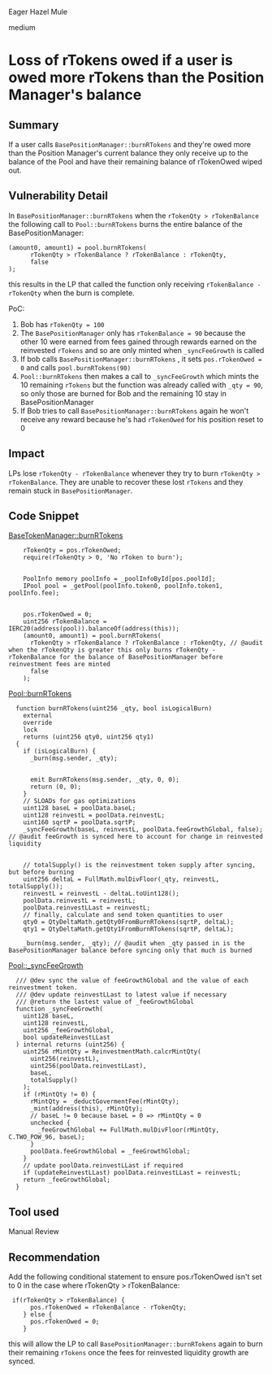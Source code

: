 Eager Hazel Mule

medium

# Loss of rTokens owed if a user is owed more rTokens than the Position Manager's balance
## Summary
If a user calls `BasePositionManager::burnRTokens` and they're owed more than the Position Manager's current balance they only receive up to the balance of the Pool and have their remaining balance of rTokenOwed wiped out.

## Vulnerability Detail
In `BasePositionManager::burnRTokens` when the `rTokenQty > rTokenBalance` the following call to `Pool::burnRTokens` burns the entire balance of the BasePositionManager: 

```solidity
(amount0, amount1) = pool.burnRTokens(
      rTokenQty > rTokenBalance ? rTokenBalance : rTokenQty,
      false
);
```

this results in the LP that called the function only receiving `rTokenBalance - rTokenQty` when the burn is complete.

PoC:

1. Bob has `rTokenQty = 100`
2. The `BasePositionManager` only has `rTokenBalance = 90` because the other 10 were earned from fees gained through rewards earned on the reinvested `rTokens` and so are only minted when `_syncFeeGrowth` is called
3.  If bob calls `BasePositionManager::burnRTokens` , it sets `pos.rTokenOwed = 0` and calls `pool.burnRTokens(90)`
4. `Pool::burnRTokens` then makes a call to `_syncFeeGrowth` which mints the 10 remaining `rTokens` but the function was already called with `_qty = 90`, so only those are burned for Bob and the remaining 10 stay in BasePositionManager 
5. If Bob tries to call `BasePositionManager::burnRTokens` again he won't receive any reward because he's had `rTokenOwed` for his position reset to 0

## Impact
LPs lose `rTokenQty - rTokenBalance` whenever they try to burn `rTokenQty > rTokenBalance`. They are unable to recover these lost `rTokens` and they remain stuck in `BasePositionManager`.

## Code Snippet
[BaseTokenManager::burnRTokens](https://github.com/sherlock-audit/2023-07-kyber-swap/blob/main/ks-elastic-sc/contracts/periphery/BasePositionManager.sol#L254-L265)

```solidity
    rTokenQty = pos.rTokenOwed;
    require(rTokenQty > 0, 'No rToken to burn');


    PoolInfo memory poolInfo = _poolInfoById[pos.poolId];
    IPool pool = _getPool(poolInfo.token0, poolInfo.token1, poolInfo.fee);


    pos.rTokenOwed = 0;
    uint256 rTokenBalance = IERC20(address(pool)).balanceOf(address(this));
    (amount0, amount1) = pool.burnRTokens(
      rTokenQty > rTokenBalance ? rTokenBalance : rTokenQty, // @audit when the rTokenQty is greater this only burns rTokenQty - rTokenBalance for the balance of BasePositionManager before reinvestment fees are minted
      false
    );
```

[Pool::burnRTokens](https://github.com/sherlock-audit/2023-07-kyber-swap/blob/main/ks-elastic-sc/contracts/Pool.sol#L260-L287)

```solidity
  function burnRTokens(uint256 _qty, bool isLogicalBurn)
    external
    override
    lock
    returns (uint256 qty0, uint256 qty1)
  {
    if (isLogicalBurn) {
      _burn(msg.sender, _qty);


      emit BurnRTokens(msg.sender, _qty, 0, 0);
      return (0, 0);
    }
    // SLOADs for gas optimizations
    uint128 baseL = poolData.baseL;
    uint128 reinvestL = poolData.reinvestL;
    uint160 sqrtP = poolData.sqrtP;
    _syncFeeGrowth(baseL, reinvestL, poolData.feeGrowthGlobal, false); // @audit feeGrowth is synced here to account for change in reinvested liquidity


    // totalSupply() is the reinvestment token supply after syncing, but before burning
    uint256 deltaL = FullMath.mulDivFloor(_qty, reinvestL, totalSupply());
    reinvestL = reinvestL - deltaL.toUint128();
    poolData.reinvestL = reinvestL;
    poolData.reinvestLLast = reinvestL;
    // finally, calculate and send token quantities to user
    qty0 = QtyDeltaMath.getQty0FromBurnRTokens(sqrtP, deltaL);
    qty1 = QtyDeltaMath.getQty1FromBurnRTokens(sqrtP, deltaL);

    _burn(msg.sender, _qty); // @audit when _qty passed in is the BasePositionManager balance before syncing only that much is burned
```

[Pool::_syncFeeGrowth](https://github.com/sherlock-audit/2023-07-kyber-swap/blob/main/ks-elastic-sc/contracts/Pool.sol#L620-L647)
```solidity
  /// @dev sync the value of feeGrowthGlobal and the value of each reinvestment token.
  /// @dev update reinvestLLast to latest value if necessary
  /// @return the lastest value of _feeGrowthGlobal
  function _syncFeeGrowth(
    uint128 baseL,
    uint128 reinvestL,
    uint256 _feeGrowthGlobal,
    bool updateReinvestLLast
  ) internal returns (uint256) {
    uint256 rMintQty = ReinvestmentMath.calcrMintQty(
      uint256(reinvestL),
      uint256(poolData.reinvestLLast),
      baseL,
      totalSupply()
    );
    if (rMintQty != 0) {
      rMintQty = _deductGovermentFee(rMintQty);
      _mint(address(this), rMintQty);
      // baseL != 0 because baseL = 0 => rMintQty = 0
      unchecked {
        _feeGrowthGlobal += FullMath.mulDivFloor(rMintQty, C.TWO_POW_96, baseL);
      }
      poolData.feeGrowthGlobal = _feeGrowthGlobal;
    }
    // update poolData.reinvestLLast if required
    if (updateReinvestLLast) poolData.reinvestLLast = reinvestL;
    return _feeGrowthGlobal;
  }
```

## Tool used
Manual Review

## Recommendation
Add the following conditional statement to ensure pos.rTokenOwed isn't set to 0 in the case where rTokenQty > rTokenBalance: 

```solidity
 if(rTokenQty > rTokenBalance) {
      pos.rTokenOwed = rTokenBalance - rTokenQty;
    } else {
      pos.rTokenOwed = 0;
    }
```

this will allow the LP to call `BasePositionManager::burnRTokens` again to burn their remaining `rTokens` once the fees for reinvested liquidity growth are synced. 
